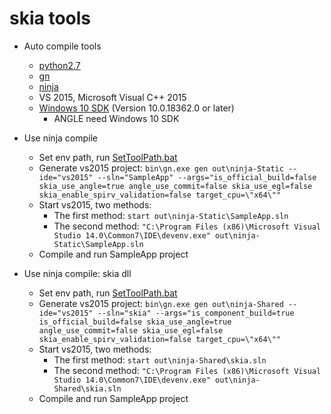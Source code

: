 # skia tools

- Auto compile tools
	- [python2.7](python-2.7.15.amd64.msi)
	- [gn](gn.exe)
	- [ninja](ninja.exe)
	- VS 2015, Microsoft Visual C++ 2015
	- [Windows 10 SDK](https://developer.microsoft.com/en-us/windows/downloads/windows-10-sdk/) (Version 10.0.18362.0 or later)
		- ANGLE need Windows 10 SDK

- Use ninja compile
	- Set env path, run [SetToolPath.bat](SetToolPath.bat)
	- Generate vs2015 project: `bin\gn.exe gen out\ninja-Static --ide="vs2015" --sln="SampleApp" --args="is_official_build=false skia_use_angle=true angle_use_commit=false skia_use_egl=false skia_enable_spirv_validation=false target_cpu=\"x64\""`
	- Start vs2015, two methods: 
		- The first method: `start out\ninja-Static\SampleApp.sln`
		- The second method: `"C:\Program Files (x86)\Microsoft Visual Studio 14.0\Common7\IDE\devenv.exe" out\ninja-Static\SampleApp.sln`
	- Compile and run SampleApp project

- Use ninja compile: skia dll
	- Set env path, run [SetToolPath.bat](SetToolPath.bat)
	- Generate vs2015 project: `bin\gn.exe gen out\ninja-Shared --ide="vs2015" --sln="skia" --args="is_component_build=true is_official_build=false skia_use_angle=true angle_use_commit=false skia_use_egl=false skia_enable_spirv_validation=false target_cpu=\"x64\""`
	- Start vs2015, two methods: 
		- The first method: `start out\ninja-Shared\skia.sln`
		- The second method: `"C:\Program Files (x86)\Microsoft Visual Studio 14.0\Common7\IDE\devenv.exe" out\ninja-Shared\skia.sln`
	- Compile and run SampleApp project
